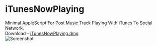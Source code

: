 iTunesNowPlaying
================

Minimal AppleScript For Post Music Track Playing With iTunes To Social Network.  
Download  - [iTunesNowPlaying.dmg](http://bit.ly/iTunesNowplaying)   
![Screenshot](https://raw.github.com/xenatt/iTunesNowPlaying/master/iTunesNowplayinf.png)    
